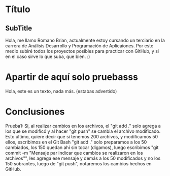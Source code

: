 # Título
## SubTitle
Hola, me llamo Romano Brian, actualmente estoy cursando un terciario en la carrera de Análisis Desarrollo y Programación de Aplicaiones. Por este medio subiré todos los proyectos posibles para practicar con GitHub, y si en el caso sirve lo que suba, que bien. :)


# Apartir de aquí solo pruebasss
Hola, este es un texto, nada más. (estabas advertido)

# Conclusiones
Prueba1: Si, al realizar cambios en los archivos, el "git add ." solo agrega a los que se modificó y al hacer "git push" se cambia el archivo modificado. Esto último, quiere decir que si tenemos 200 archivos, y modificamos 50 ellos, escribimos en el Git Bash "git add ." solo preparamos a los 50 cambiados, los 150 quedan ahí sin tocar (digamos), luego escribimos "git commit -m "Mensaje par indicar que cambios se realizaron en los archivos"", les agrega ese mensaje y demás a los 50 modificados y no los 150 sobrantes, luego de "git push", notaremos los cambios hechos en GitHub.